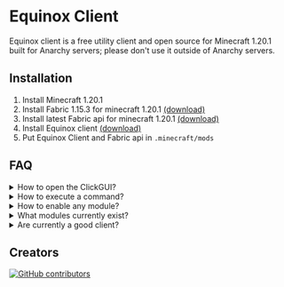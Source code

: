 # Equinox Client

Equinox client is a free utility client and open source for Minecraft 1.20.1 built for Anarchy servers; please don't use it outside of Anarchy servers.

## Installation
1. Install Minecraft 1.20.1
2. Install Fabric 1.15.3 for minecraft 1.20.1 [(download)](https://fabricmc.net/use/installer/)
3. Install latest Fabric api for minecraft 1.20.1 [(download)](https://modrinth.com/mod/fabric-api/version/0.91.0+1.20.1) 
4. Install Equinox client [(download)](https://github.com/GamDev4/Equinox-Client/releases/tag/SNAPSHOT)
5. Put Equinox Client and Fabric api in `.minecraft/mods`

## FAQ

<details>
  <summary>How to open the ClickGUI?</summary>

> We are working to have a ClickGUI SOON.

</details>

<details>
  <summary>How to execute a command?</summary>

> It's a normal command with `/`

</details>

<details>
  <summary>How to enable any module?</summary>

> Use `/<module>`   

</details>

<details>
  <summary>What modules currently exist?</summary>

> Flight, Speed, FlySpeed 

</details>

<details>
  <summary>Are currently a good client?</summary>

> The client is still in development, it has just started, there are many other much better options

</details>

## Creators

[![GitHub contributors](https://contrib.rocks/image?repo=gamdev4/Equinox-Client)](https://github.com/gamdev4/Equinox-Client/graphs/contributors)

